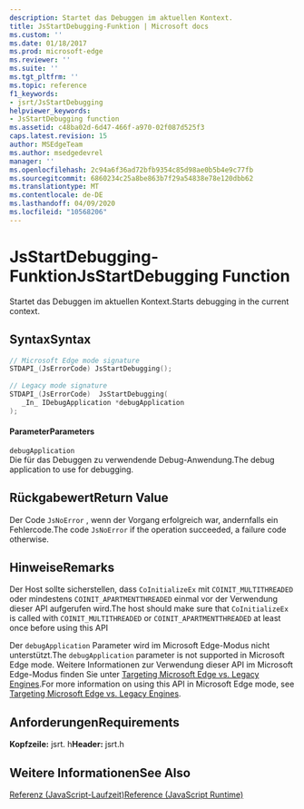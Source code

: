 ```yaml
---
description: Startet das Debuggen im aktuellen Kontext.
title: JsStartDebugging-Funktion | Microsoft docs
ms.custom: ''
ms.date: 01/18/2017
ms.prod: microsoft-edge
ms.reviewer: ''
ms.suite: ''
ms.tgt_pltfrm: ''
ms.topic: reference
f1_keywords:
- jsrt/JsStartDebugging
helpviewer_keywords:
- JsStartDebugging function
ms.assetid: c48ba02d-6d47-466f-a970-02f087d525f3
caps.latest.revision: 15
author: MSEdgeTeam
ms.author: msedgedevrel
manager: ''
ms.openlocfilehash: 2c94a6f36ad72bfb9354c85d98ae0b5b4e9c77fb
ms.sourcegitcommit: 6860234c25a8be863b7f29a54838e78e120dbb62
ms.translationtype: MT
ms.contentlocale: de-DE
ms.lasthandoff: 04/09/2020
ms.locfileid: "10568206"
---
```

# <span data-ttu-id="156e4-103">JsStartDebugging-Funktion</span><span class="sxs-lookup"><span data-stu-id="156e4-103">JsStartDebugging Function</span></span>
<span data-ttu-id="156e4-104">Startet das Debuggen im aktuellen Kontext.</span><span class="sxs-lookup"><span data-stu-id="156e4-104">Starts debugging in the current context.</span></span>  
  
## <span data-ttu-id="156e4-105">Syntax</span><span class="sxs-lookup"><span data-stu-id="156e4-105">Syntax</span></span>  
  
```cpp  
// Microsoft Edge mode signature  
STDAPI_(JsErrorCode) JsStartDebugging();  
  
// Legacy mode signature  
STDAPI_(JsErrorCode)  JsStartDebugging(  
   _In_ IDebugApplication *debugApplication  
);  
```  
  
#### <span data-ttu-id="156e4-106">Parameter</span><span class="sxs-lookup"><span data-stu-id="156e4-106">Parameters</span></span>  
 `debugApplication`  
 <span data-ttu-id="156e4-107">Die für das Debuggen zu verwendende Debug-Anwendung.</span><span class="sxs-lookup"><span data-stu-id="156e4-107">The debug application to use for debugging.</span></span>  
  
## <span data-ttu-id="156e4-108">Rückgabewert</span><span class="sxs-lookup"><span data-stu-id="156e4-108">Return Value</span></span>  
 <span data-ttu-id="156e4-109">Der Code `JsNoError` , wenn der Vorgang erfolgreich war, andernfalls ein Fehlercode.</span><span class="sxs-lookup"><span data-stu-id="156e4-109">The code `JsNoError` if the operation succeeded, a failure code otherwise.</span></span>  
  
## <span data-ttu-id="156e4-110">Hinweise</span><span class="sxs-lookup"><span data-stu-id="156e4-110">Remarks</span></span>  
 <span data-ttu-id="156e4-111">Der Host sollte sicherstellen, dass `CoInitializeEx` mit `COINIT_MULTITHREADED` oder mindestens `COINIT_APARTMENTTHREADED` einmal vor der Verwendung dieser API aufgerufen wird.</span><span class="sxs-lookup"><span data-stu-id="156e4-111">The host should make sure that `CoInitializeEx` is called with `COINIT_MULTITHREADED` or `COINIT_APARTMENTTHREADED` at least once before using this API</span></span>  
  
 <span data-ttu-id="156e4-112">Der `debugApplication` Parameter wird im Microsoft Edge-Modus nicht unterstützt.</span><span class="sxs-lookup"><span data-stu-id="156e4-112">The `debugApplication` parameter is not supported in Microsoft Edge mode.</span></span> <span data-ttu-id="156e4-113">Weitere Informationen zur Verwendung dieser API im Microsoft Edge-Modus finden Sie unter [Targeting Microsoft Edge vs. Legacy Engines](../chakra-hosting/targeting-edge-vs-legacy-engines-in-jsrt-apis.md).</span><span class="sxs-lookup"><span data-stu-id="156e4-113">For more information on using this API in Microsoft Edge mode, see [Targeting Microsoft Edge vs. Legacy Engines](../chakra-hosting/targeting-edge-vs-legacy-engines-in-jsrt-apis.md).</span></span>  
  
## <span data-ttu-id="156e4-114">Anforderungen</span><span class="sxs-lookup"><span data-stu-id="156e4-114">Requirements</span></span>  
 <span data-ttu-id="156e4-115">**Kopfzeile:** jsrt. h</span><span class="sxs-lookup"><span data-stu-id="156e4-115">**Header:** jsrt.h</span></span>  
  
## <span data-ttu-id="156e4-116">Weitere Informationen</span><span class="sxs-lookup"><span data-stu-id="156e4-116">See Also</span></span>  
 [<span data-ttu-id="156e4-117">Referenz (JavaScript-Laufzeit)</span><span class="sxs-lookup"><span data-stu-id="156e4-117">Reference (JavaScript Runtime)</span></span>](../chakra-hosting/reference-javascript-runtime.md)